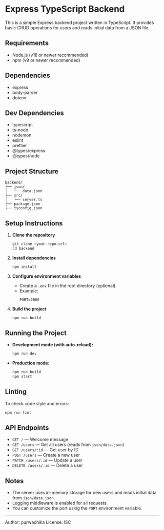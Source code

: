 # Express TypeScript Backend

This is a simple Express backend project written in TypeScript. It provides basic CRUD operations for users and reads initial data from a JSON file.

## Requirements

- Node.js (v18 or newer recommended)
- npm (v9 or newer recommended)

## Dependencies

- express
- body-parser
- dotenv

## Dev Dependencies

- typescript
- ts-node
- nodemon
- eslint
- prettier
- @types/express
- @types/node

## Project Structure

```
backend/
├── json/
│   └── data.json
├── src/
│   └── server.ts
├── package.json
├── tsconfig.json
```

## Setup Instructions

1. **Clone the repository**
   ```sh
   git clone <your-repo-url>
   cd backend
   ```

2. **Install dependencies**
   ```sh
   npm install
   ```

3. **Configure environment variables**
   - Create a `.env` file in the root directory (optional).
   - Example:
     ```env
     PORT=2000
     ```

4. **Build the project**
   ```sh
   npm run build
   ```

## Running the Project

- **Development mode (with auto-reload):**
  ```sh
  npm run dev
  ```

- **Production mode:**
  ```sh
  npm run build
  npm start
  ```

## Linting

To check code style and errors:
```sh
npm run lint
```

## API Endpoints

- `GET /` — Welcome message
- `GET /users` — Get all users (reads from `json/data.json`)
- `GET /users/:id` — Get user by ID
- `POST /users` — Create a new user
- `PATCH /users/:id` — Update a user
- `DELETE /users/:id` — Delete a user

## Notes
- The server uses in-memory storage for new users and reads initial data from `json/data.json`.
- Logging middleware is enabled for all requests.
- You can customize the port using the `PORT` environment variable.

---

Author: purwadhika
License: ISC
